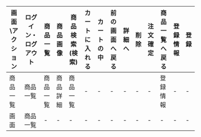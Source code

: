 
 |画面\アクション|ログイン・ログアウト|商品一覧|商品画像|商品検索(検索)|カートに入れる|カートの中|前の画面へ戻る|詳細へ|削除|注文確定|商品一覧へ戻る|登録情報|登録|
 |-|-|-|-|-|-|-|-|-|-|-|-|-|-|
 |商品一覧|商品一覧|商品一覧|商品詳細|商品一覧|-|-|-|-|-|-|登録情報|-|-|
 |画面|商品一覧|-|-|-|-|-|-|-|-|-|-|-|-|
